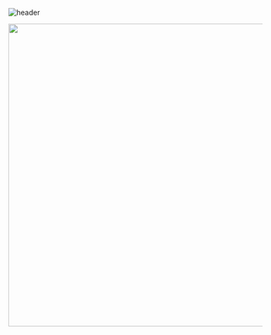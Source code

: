 ![header](https://capsule-render.vercel.app/api?type=wave&color=auto&height=200&section=header&text=HELLO%20EVERYONE&fontSize=90)
<p align="center">
  
</p>
<p align="center">
  <img src="https://github.com/danuydstia/gif/blob/main/kny.gif" width="600"/>
</p>

<!--
**danuydstia/danuydstia** is a ✨ _special_ ✨ repository because its `README.md` (this file) appears on your GitHub profile.

Here are some ideas to get you started:

- 🔭 I’m currently working on ...
- 🌱 I’m currently learning ...
- 👯 I’m looking to collaborate on ...
- 🤔 I’m looking for help with ...
- 💬 Ask me about ...
- 📫 How to reach me: ...
- 😄 Pronouns: ...
- ⚡ Fun fact: ...
-->

